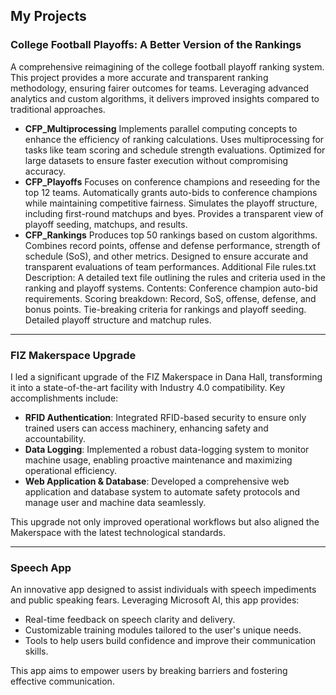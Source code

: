## My Projects

### College Football Playoffs: A Better Version of the Rankings

A comprehensive reimagining of the college football playoff ranking system. This project provides a more accurate and transparent ranking methodology, ensuring fairer outcomes for teams. Leveraging advanced analytics and custom algorithms, it delivers improved insights compared to traditional approaches.

- **CFP_Multiprocessing**
  Implements parallel computing concepts to enhance the efficiency of ranking calculations.
  Uses multiprocessing for tasks like team scoring and schedule strength evaluations.
  Optimized for large datasets to ensure faster execution without compromising accuracy.
- **CFP_Playoffs**
  Focuses on conference champions and reseeding for the top 12 teams.
  Automatically grants auto-bids to conference champions while maintaining competitive fairness.
  Simulates the playoff structure, including first-round matchups and byes.
  Provides a transparent view of playoff seeding, matchups, and results.
- **CFP_Rankings**
  Produces top 50 rankings based on custom algorithms.
  Combines record points, offense and defense performance, strength of schedule (SoS), and other metrics.
  Designed to ensure accurate and transparent evaluations of team performances.
  Additional File
  rules.txt
  Description: A detailed text file outlining the rules and criteria used in the ranking and playoff systems.
  Contents:
  Conference champion auto-bid requirements.
  Scoring breakdown: Record, SoS, offense, defense, and bonus points.
  Tie-breaking criteria for rankings and playoff seeding.
  Detailed playoff structure and matchup rules.

---

### FIZ Makerspace Upgrade

I led a significant upgrade of the FIZ Makerspace in Dana Hall, transforming it into a state-of-the-art facility with Industry 4.0 compatibility. Key accomplishments include:

- **RFID Authentication**: Integrated RFID-based security to ensure only trained users can access machinery, enhancing safety and accountability.
- **Data Logging**: Implemented a robust data-logging system to monitor machine usage, enabling proactive maintenance and maximizing operational efficiency.
- **Web Application & Database**: Developed a comprehensive web application and database system to automate safety protocols and manage user and machine data seamlessly.

This upgrade not only improved operational workflows but also aligned the Makerspace with the latest technological standards.

---

### Speech App

An innovative app designed to assist individuals with speech impediments and public speaking fears. Leveraging Microsoft AI, this app provides:

- Real-time feedback on speech clarity and delivery.
- Customizable training modules tailored to the user's unique needs.
- Tools to help users build confidence and improve their communication skills.

This app aims to empower users by breaking barriers and fostering effective communication.

